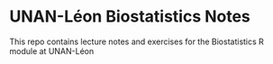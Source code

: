 # UNAN-Léon Biostatistics Notes

This repo contains lecture notes and exercises for the Biostatistics R module at UNAN-Léon


